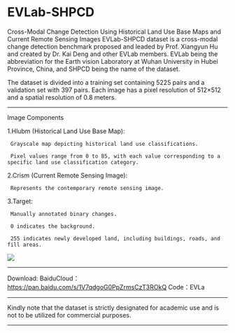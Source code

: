 # EVLab-SHPCD
Cross-Modal Change Detection Using Historical Land Use Base Maps and Current Remote Sensing Images
EVLab-SHPCD dataset is a cross-modal change detection benchmark proposed and leaded by Prof. Xiangyun Hu and created by Dr. Kai Deng and other EVLab members.
EVLab being the abbreviation for the Earth vision Laboratory at Wuhan University in Hubei Province, China, and SHPCD being the name of the dataset.

The dataset is divided into a training set containing 5225 pairs and a validation set with 397 pairs. Each image has a pixel resolution of 512×512 and a spatial resolution of 0.8 meters.
***
Image Components

  1.Hlubm (Historical Land Use Base Map):
  
     Grayscale map depicting historical land use classifications.
    
     Pixel values range from 0 to 85, with each value corresponding to a specific land use classification category.
    
  2.Crism (Current Remote Sensing Image):
  
     Represents the contemporary remote sensing image.
    
  3.Target:
  
     Manually annotated binary changes.
    
     0 indicates the background.
    
     255 indicates newly developed land, including buildings, roads, and fill areas.
![](https://github.com/whudk/EVLab-SHPCD/blob/main/images/evlab_shpcd.png)
***
Download:
BaiduCloud：https://pan.baidu.com/s/1V7qdgoG0PpZrmsCzT3ROkQ
Code：EVLa
***
Kindly note that the dataset is strictly designated for academic use and is not to be utilized for commercial purposes.
***
